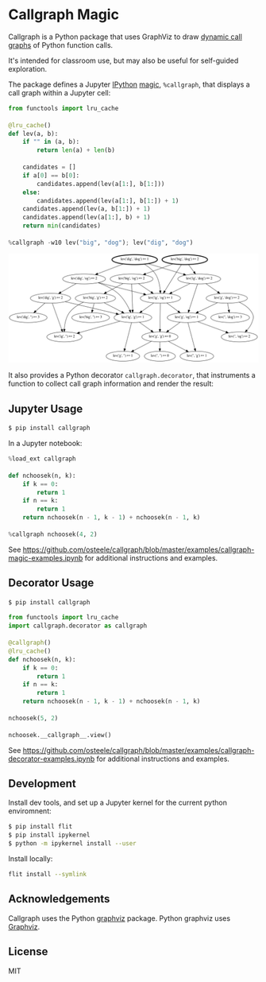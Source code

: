 # Callgraph Magic

Callgraph is a Python package that uses GraphViz to draw [dynamic call graphs](https://en.wikipedia.org/wiki/Call_graph)
of Python function calls.

It's intended for classroom use, but may also be useful for self-guided
exploration.

The package defines a Jupyter [IPython](https://ipython.org) [magic](http://ipython.readthedocs.io/en/stable/interactive/magics.html),
`%callgraph`, that displays a call graph within a Jupyter cell:

```python
from functools import lru_cache

@lru_cache()
def lev(a, b):
    if "" in (a, b):
        return len(a) + len(b)

    candidates = []
    if a[0] == b[0]:
        candidates.append(lev(a[1:], b[1:]))
    else:
        candidates.append(lev(a[1:], b[1:]) + 1)
    candidates.append(lev(a, b[1:]) + 1)
    candidates.append(lev(a[1:], b) + 1)
    return min(candidates)

%callgraph -w10 lev("big", "dog"); lev("dig", "dog")
```

![](./docs/images/lev.svg)

It also provides a Python decorator `callgraph.decorator`, that instruments a
function to collect call graph information and render the result:

## Jupyter Usage

```bash
$ pip install callgraph
```

In a Jupyter notebook:

```python
%load_ext callgraph

def nchoosek(n, k):
    if k == 0:
        return 1
    if n == k:
        return 1
    return nchoosek(n - 1, k - 1) + nchoosek(n - 1, k)

%callgraph nchoosek(4, 2)
```

See <https://github.com/osteele/callgraph/blob/master/examples/callgraph-magic-examples.ipynb>
for additional instructions and examples.

## Decorator Usage

```bash
$ pip install callgraph
```

```python
from functools import lru_cache
import callgraph.decorator as callgraph

@callgraph()
@lru_cache()
def nchoosek(n, k):
    if k == 0:
        return 1
    if n == k:
        return 1
    return nchoosek(n - 1, k - 1) + nchoosek(n - 1, k)

nchoosek(5, 2)

nchoosek.__callgraph__.view()
```

See <https://github.com/osteele/callgraph/blob/master/examples/callgraph-decorator-examples.ipynb>
for additional instructions and examples.

## Development

Install dev tools, and set up a Jupyter kernel for the current python enviromnent:

```bash
$ pip install flit
$ pip install ipykernel
$ python -m ipykernel install --user
```

Install locally:

```bash
flit install --symlink
```

## Acknowledgements

Callgraph uses the Python [graphviz](https://github.com/xflr6/graphviz) package.
Python graphviz uses [Graphviz](https://www.graphviz.org).

## License

MIT
